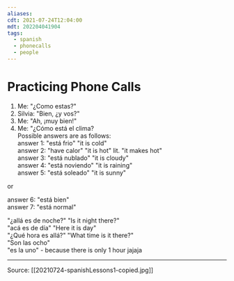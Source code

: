 ```yaml
---
aliases: 
cdt: 2021-07-24T12:04:00
mdt: 202204041904
tags:
  - spanish
  - phonecalls
  - people
---
```


# Practicing Phone Calls

1. Me: "¿Como estas?"
2. Silvia: "Bien, ¿y vos?"
3. Me: "Ah, ¡muy bien!"
4. Me: "¿Cómo está el clima?  
Possible answers are as follows:  
answer 1: "está frio" "it is cold"  
answer 2: "have calor" "it is hot" lit. "it makes hot"  
answer 3: "está nublado" "it is cloudy"  
answer 4: "está noviendo" "it is raining"  
answer 5: "está soleado" "it is sunny"

or

answer 6: "está bien"  
answer 7: "está normal"

"¿allá es de noche?" "Is it night there?"  
"acá es de día" "Here it is day"  
"¿Qué hora es allá?" "What time is it there?"  
"Son las ocho"  
"es la uno" - because there is only 1 hour jajaja

---

Source: [[20210724-spanishLessons1-copied.jpg]]